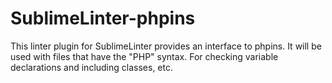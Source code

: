 # SublimeLinter-phpins
This linter plugin for SublimeLinter provides an interface to phpins. It will be used with files that have the "PHP" syntax. For checking variable declarations and including classes, etc.
